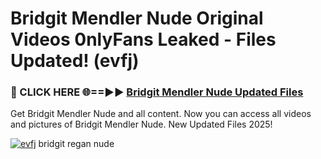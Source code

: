 # Bridgit Mendler Nude Original Videos 0nlyFans Leaked - Files Updated! (evfj)

<h3>🔴 CLICK HERE 🌐==►► <a href="https://tinyurl.com/5h6xmrr3" rel="nofollow">Bridgit Mendler Nude Updated Files</a></h3>

Get Bridgit Mendler Nude and all content. Now you can access all videos and pictures of Bridgit Mendler Nude. New Updated Files 2025!

[![evfj](https://i.imgur.com/KVD873Z.gif)](https://tinyurl.com/5h6xmrr3)
bridgit regan nude